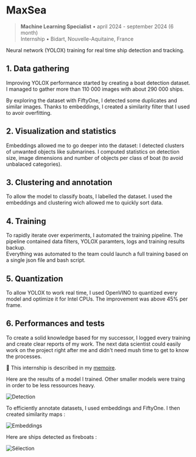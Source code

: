 # MaxSea

> **Machine Learning Specialist** • april 2024 - september 2024 (6 month)  
> Internship • Bidart, Nouvelle-Aquitaine, France

Neural network (YOLOX) training for real time ship detection and tracking.  

## 1. Data gathering

Improving YOLOX performance started by creating a boat detection dataset. I managed to gather more than 110 000 images with about 290 000 ships.  

By exploring the dataset with FiftyOne, I detected some duplicates and similar images. Thanks to embeddings, I created a similarity filter that I used to avoir overfitting. 

## 2. Visualization and statistics

Embeddings allowed me to go deeper into the dataset: I detected clusters of unwanted objects like submarines. I computed statistics on detection size, image dimensions and number of objects per class of boat (to avoid unbalaced categories).  

## 3. Clustering and annotation

To allow the model to classify boats, I labelled the dataset. I used the embeddings and clustering wich allowed me to quickly sort data.

## 4. Training

To rapidly iterate over experiments, I automated the training pipeline. The pipeline contained data filters, YOLOX paramters, logs and training results backup.  
Everything was automated to the team could launch a full training based on a single json file and bash script.  

## 5. Quantization

To allow YOLOX to work real time, I used OpenVINO to quantized every model and optimize it for Intel CPUs. The improvement was above 45% per frame. 

## 6. Performances and tests

To create a solid knowledge based for my successor, I logged every training and create clear reports of my work. The next data scientist could easily work on the project right after me and didn't need mush time to get to know the processes.  

📄 This internship is described in my [memoire](/documents/memoire.pdf).

Here are the results of a model I trained. Other smaller models were traing in order to be less ressources heavy.  

![Detection](/img/detected.png)

To efficiently annotate datasets, I used embeddings and FiftyOne. I then created similarity maps :

![Embeddings](/img/clustering_interface.png)

Here are ships detected as fireboats :

![Sélection](/img/bateaux_pompiers.png)